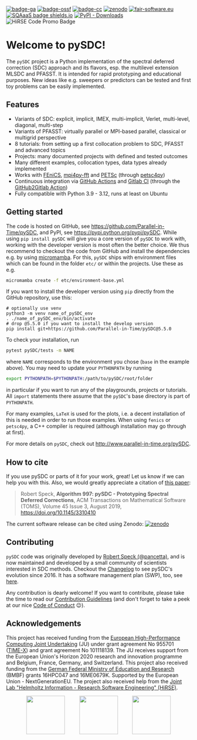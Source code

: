 [![badge-ga](https://github.com/Parallel-in-Time/pySDC/actions/workflows/ci_pipeline.yml/badge.svg?branch=master)](https://github.com/Parallel-in-Time/pySDC/actions/workflows/ci_pipeline.yml)
[![badge-ossf](https://bestpractices.coreinfrastructure.org/projects/6909/badge)](https://bestpractices.coreinfrastructure.org/projects/6909)
[![badge-cc](https://codecov.io/gh/Parallel-in-Time/pySDC/branch/master/graph/badge.svg?token=hpP18dmtgS)](https://codecov.io/gh/Parallel-in-Time/pySDC)
[![zenodo](https://zenodo.org/badge/26165004.svg)](https://zenodo.org/badge/latestdoi/26165004)
[![fair-software.eu](https://img.shields.io/badge/fair--software.eu-%E2%97%8F%20%20%E2%97%8F%20%20%E2%97%8F%20%20%E2%97%8F%20%20%E2%97%8F-green)](https://fair-software.eu)
[![SQAaaS badge shields.io](https://img.shields.io/badge/sqaaas%20software-silver-lightgrey)](https://api.eu.badgr.io/public/assertions/aS8J0NDTTjCyYP6iVufviQ "SQAaaS silver badge achieved")
[![PyPI - Downloads](https://img.shields.io/pypi/dm/pySDC?logo=pypi)](https://pypistats.org/packages/pysdc)
![HiRSE Code Promo Badge](https://img.shields.io/badge/Promo-8db427?style=plastic&label=HiRSE&labelColor=005aa0&link=https%3A%2F%2Fgo.fzj.de%2FCodePromo) 

# Welcome to pySDC!

The `pySDC` project is a Python implementation of the
spectral deferred correction (SDC) approach and its flavors, esp. the
multilevel extension MLSDC and PFASST. It is intended for rapid
prototyping and educational purposes. New ideas like e.g. sweepers or
predictors can be tested and first toy problems can be easily
implemented.

## Features

-   Variants of SDC: explicit, implicit, IMEX, multi-implicit, Verlet,
    multi-level, diagonal, multi-step
-   Variants of PFASST: virtually parallel or MPI-based parallel,
    classical or multigrid perspective
-   8 tutorials: from setting up a first collocation problem to SDC,
    PFASST and advanced topics
-   Projects: many documented projects with defined and tested outcomes
-   Many different examples, collocation types, data types already
    implemented
-   Works with [FEniCS](https://fenicsproject.org/),
    [mpi4py-fft](https://mpi4py-fft.readthedocs.io/en/latest/) and
    [PETSc](http://www.mcs.anl.gov/petsc/) (through
    [petsc4py](https://bitbucket.org/petsc/petsc4py))
-   Continuous integration via [GitHub
    Actions](https://github.com/Parallel-in-Time/pySDC/actions) and
    [Gitlab CI](https://gitlab.hzdr.de/r.speck/pysdc/-/pipelines) (through the [GitHub2Gitlab Action](https://github.com/jakob-fritz/github2lab_action))
-   Fully compatible with Python 3.9 - 3.12, runs at least on Ubuntu

## Getting started

The code is hosted on GitHub, see
<https://github.com/Parallel-in-Time/pySDC>, and PyPI, see
<https://pypi.python.org/pypi/pySDC>. While using `pip install pySDC`
will give you a core version of `pySDC` to work with,
working with the developer version is most often the better choice. We
thus recommend to checkout the code from GitHub and install the
dependencies e.g. by using [micromamba](https://mamba.readthedocs.io/en/latest/user_guide/micromamba.html). For this, `pySDC` ships with environment files
which can be found in the folder `etc/` or within the projects. Use these as e.g.

``` bash
micromamba create -f etc/environment-base.yml
```

If you want to install the developer version using `pip` directly from the GitHub repository, use this:

```
# optionally use venv
python3 -m venv name_of_pySDC_env
. ./name_of_pySDC_env/bin/activate
# drop @5.5.0 if you want to install the develop version
pip install git+https://github.com/Parallel-in-Time/pySDC@5.5.0
```

To check your installation, run

``` bash
pytest pySDC/tests -m NAME
```

where `NAME` corresponds to the environment you chose (`base` in the
example above). You may need to update your `PYTHONPATH` by running

``` bash
export PYTHONPATH=$PYTHONPATH:/path/to/pySDC/root/folder
```

in particular if you want to run any of the playgrounds, projects or
tutorials. All `import` statements there assume that the
`pySDC`\'s base directory is part of `PYTHONPATH`.

For many examples, `LaTeX` is used for the plots, i.e. a
decent installation of this is needed in order to run those examples.
When using `fenics` or `petsc4py`, a C++
compiler is required (although installation may go through at first).

For more details on `pySDC`, check out http://www.parallel-in-time.org/pySDC.

## How to cite

If you use pySDC or parts of it for your work, great! Let us know if we
can help you with this. Also, we would greatly appreciate a citation of
[this paper](https://doi.org/10.1145/3310410):

> Robert Speck, **Algorithm 997: pySDC - Prototyping Spectral Deferred
> Corrections**, ACM Transactions on Mathematical Software (TOMS),
> Volume 45 Issue 3, August 2019, <https://doi.org/10.1145/3310410>

The current software release can be cited using Zenodo:
[![zenodo](https://zenodo.org/badge/26165004.svg)](https://zenodo.org/badge/latestdoi/26165004)

## Contributing

`pySDC` code was originally developed by [Robert Speck (@pancetta)](https://github.com/pancetta),
and is now maintained and developed by a small community of scientists interested in SDC methods.
Checkout the [Changelog](./CHANGELOG.md) to see pySDC's evolution since 2016. It has a
software management plan (SWP), too, see [here](https://smw.dsw.elixir-europe.org/wizard/projects/c3dda921-b7b0-4f4d-b5dc-778b9780552d).

Any contribution is dearly welcome! If you want to contribute, please take the time to read our [Contribution Guidelines](./CONTRIBUTING.md)
(and don't forget to take a peek at our nice [Code of Conduct](./CODE_OF_CONDUCT.md) :wink:).

## Acknowledgements

This project has received funding from the [European High-Performance
Computing Joint Undertaking](https://eurohpc-ju.europa.eu/) (JU) under
grant agreement No 955701 ([TIME-X](https://www.time-x-eurohpc.eu/))
and grant agreement No 101118139. 
The JU receives support from the European Union's Horizon 2020 research
and innovation programme and Belgium, France, Germany, and Switzerland.
This project also received funding from the [German Federal Ministry of
Education and Research](https://www.bmbf.de/bmbf/en/home/home_node.html)
(BMBF) grants  16HPC047 and 16ME0679K. Supported by the European Union - NextGenerationEU. 
The project also received help from the [Joint Lab "Helmholtz Information -  Research Software Engineering" (HiRSE)](https://www.helmholtz-hirse.de/).

<p align="center">
  <img src="./docs/img/EuroHPC.jpg" height="105"/> &nbsp;&nbsp;&nbsp;&nbsp;&nbsp;&nbsp;&nbsp;&nbsp;
  <img src="./docs/img/LogoTime-X.png" height="105" /> &nbsp;&nbsp;&nbsp;&nbsp;&nbsp;&nbsp;&nbsp;&nbsp;
  <img src="./docs/img/BMBF_gefoerdert_2017_en.jpg" height="105" />
</p>
